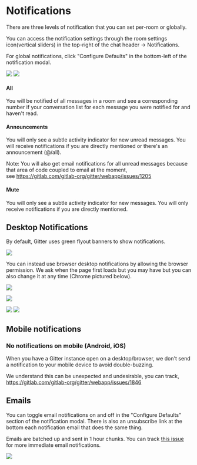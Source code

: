 # Notifications

There are three levels of notification that you can set per-room or globally.

You can access the notification settings through the room settings icon(vertical sliders) in the top-right of the chat header -> Notifications.

For global notifications, click "Configure Defaults" in the bottom-left of the notification modal.

![](https://i.imgur.com/T5Zf40V.png) ![](https://i.imgur.com/avukqAD.png)

#### All

You will be notified of all messages in a room and see a corresponding number if your conversation list for each message you were notified for and haven't read.

#### Announcements

You will only see a subtle activity indicator for new unread messages. You will receive notifications if you are directly mentioned or there's an announcement (@/all).

Note: You will also get email notifications for all unread messages because that area of code coupled to email at the moment, see https://gitlab.com/gitlab-org/gitter/webapp/issues/1205

#### Mute

You will only see a subtle activity indicator for new messages. You will only receive notifications if you are directly mentioned.


## Desktop Notifications

By default, Gitter uses green flyout banners to show notifications.

![](http://i.imgur.com/69P3bIW.png)

You can instead use browser desktop notifications by allowing the browser permission. We ask when the page first loads but you may have but you can also change it at any time (Chrome pictured below).

![](http://i.imgur.com/wAbfet9.png)

![](http://i.imgur.com/8v6aCpX.png)

![](http://i.imgur.com/Mpttpxs.png) ![](https://i.imgur.com/YVqInos.png)
 

## Mobile notifications

### No notifications on mobile (Android, iOS)

When you have a Gitter instance open on a desktop/browser, we don't send a notification to your mobile device to avoid double-buzzing.

We understand this can be unexpected and undesirable, you can track, https://gitlab.com/gitlab-org/gitter/webapp/issues/1846


## Emails

You can toggle email notifications on and off in the "Configure Defaults" section of the notification modal. There is also an unsubscribe link at the bottom each notification email that does the same thing.

Emails are batched up and sent in 1 hour chunks. You can track [this issue](https://gitlab.com/gitlab-org/gitter/webapp/issues/143) for more immediate email notifications.

![](http://imgur.com/uKLeHd6.gif)
